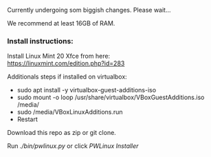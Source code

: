 Currently undergoing som biggish changes. Please wait...


We recommend at least 16GB of RAM.

### Install instructions:

Install Linux Mint 20 Xfce from here:  
https://linuxmint.com/edition.php?id=283

Additionals steps if installed on virtualbox:
- sudo apt install -y virtualbox-guest-additions-iso
- sudo mount -o loop /usr/share/virtualbox/VBoxGuestAdditions.iso /media/
- sudo /media/VBoxLinuxAdditions.run
- Restart

Download this repo as zip or git clone.

Run *./bin/pwlinux.py* or click *PWLinux Installer*










